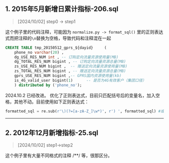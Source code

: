 ## 1. 2015年5月新增日累计指标-206.sql
>[2024/10/02]   step0 -> step1

这个例子里的代码注释，可能因为  `normalize.py -> format_sql()` 里的正则表达式而把注释的`\n`替换为空格，导致代码和注释混在一起

``` SQL
CREATE TABLE tmp_20150512_gprs_${dayid}     (     
    phone_no varchar(20) ,
    dg_USE_RES_NUM int , -- 订购定向流量资源使用量(MB)
    dg_TOTAL_RES_NUM bigint , -- 订购定向流量资源总量(MB)
    zs_USE_RES_NUM bigint ,  -- 赠送定向流量资源使用量(MB)
    zs_TOTAL_RES_NUM bigint , -- 赠送定向流量资源总量(MB)
    gprs_USE_RES_NUM bigint ,-- GPRS国内资源使用量(kb)
    is_4G_valid_user bigint(1)      -- 是否为4G有效客户（集团口径）
    ) distributed by ('phone_no');
```

2024.10.2 已经改进。 优化了正则表达式，目前只匹配括号后的变量名，加入空格，其他不动。目前使用如下正则表达式：
``` PYTHON
formatted_sql = re.sub(r'\)(?=[a-zA-Z_]\w*)', r') ', formatted_sql) #或者严格一些，直接匹配)后必须是变量名，否则不加空格
```
-----------------------------------------------------------------------

## 2. 2012年12月新增指标-25.sql
>[2024/10/02] step1->step2

这个例子里有大量不同格式的注释 /**/ 等，很那区分。

